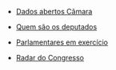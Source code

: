 - [Dados abertos Câmara](https://dadosabertos.camara.leg.br/swagger/api.html)

- [Quem são os deputados](https://www.camara.leg.br/deputados/quem-sao)

- [Parlamentares em exercício](https://www.congressonacional.leg.br/parlamentares/em-exercicio)

- [Radar do Congresso](https://radar.congressoemfoco.com.br/governismo/camara)


